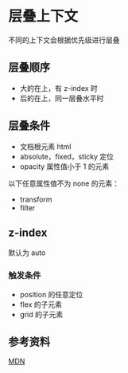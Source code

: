 # 层叠上下文

不同的上下文会根据优先级进行层叠

## 层叠顺序

- 大的在上，有 z-index 时
- 后的在上，同一层叠水平时

## 层叠条件

- 文档根元素 html
- absolute，fixed，sticky 定位
- opacity 属性值小于 1 的元素

以下任意属性值不为 none 的元素：

- transform
- filter

## z-index

默认为 auto

### 触发条件

- position 的任意定位
- flex 的子元素
- grid 的子元素

## 参考资料

[MDN](https://developer.mozilla.org/zh-CN/docs/Web/CSS/CSS_Positioning/Understanding_z_index/The_stacking_context)
